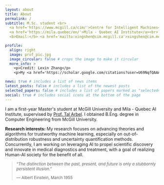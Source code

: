 ```yaml
---
layout: about
title: About
permalink: /
subtitle: M.Sc. student <br>
  <a href='https://www.mcgill.ca/cim/'>Centre for Intelligent Machines</a>, <a href='https://www.mcgill.ca'>McGill University</a> <br>
  <a href='https://mila.quebec/en/'>Mila - Quebec AI Institute</a><br>
  <b>Email:</b> <a href='mailto:xingshen@cim.mcgill.ca'>xingshen@cim.mcgill.ca</a>

profile:
  align: right
  image: prof_pic.jpg
  image_circular: false # crops the image to make it circular
  more_info: >
    <p>Credit: Lexin Zhang</p>
    <p>My <a href='https://scholar.google.com/citations?user=U69NqfQAAAAJ&hl=en'>Google Scholar</a> / <a href='/404.html'>CV</a></p>

news: true # includes a list of news items
latest_posts: false # includes a list of the newest posts
selected_papers: false # includes a list of papers marked as "selected={true}"
social: true # includes social icons at the bottom of the page
---
```


I am a first-year Master's student at McGill University and Mila - Quebec AI Institute, supervised by <a href='https://www.cim.mcgill.ca/~arbel/'>Prof. Tal Arbel</a>.
I obtained B.Eng. degree in Computer Engineering from McGill University.

<b>Research interests:</b> My research focuses on advancing theories and algorithms for trustworthy machine learning, especially on out-of-distribution robustness and uncertainty quantification methods. 
Concurrently, I am working on leveraging AI to propel scientific discovery and innovate in medical diagnostics and treatment, with a goal of realizing Human-AI society for the benefit of all.

<blockquote style="font-size: small;">
    <p><em>"The distinction between the past, present, and future is only a stubbornly persistent illusion."</em></p>
    <footer>— Albert Einstein, March 1955</footer>
</blockquote>